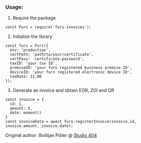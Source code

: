 ### Usage:


1. Require the package
```
const Furs = require('furs-invoices');
```

2. Initialize the library
```
const furs = Furs({
  env: 'production',
  certPath: 'path/to/your/certificate',
  certPass: 'certificate-password',
  taxID: 'your tax ID',
  premiseID: 'your furs registered business premise ID',
  deviceID: 'your furs registered electronic device ID',
  taxRate: 22.00
});
```

3. Generate an invoice and obtain EOR, ZOI and QR
```
const invoice = {
  id: 1,
  amount: 5,
  date: moment()
}
const invoiceData = await furs.registerInvoice(invoice.id, invoice.amount, invoice.date);
```

Original author:
Boštjan Pišler @ [Studio 404](http://studio404.net)
